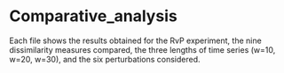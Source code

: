 # Comparative_analysis

Each file shows the results obtained for the RvP experiment, the nine dissimilarity measures compared, the three lengths of time series (w=10, w=20, w=30), and the six perturbations considered.
